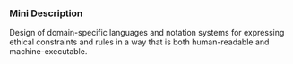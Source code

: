 ### Mini Description

Design of domain-specific languages and notation systems for expressing ethical constraints and rules in a way that is both human-readable and machine-executable.
